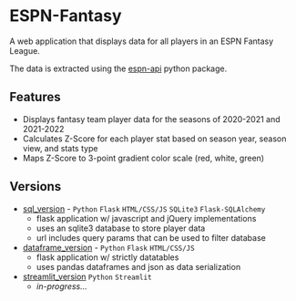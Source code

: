 # ESPN-Fantasy

A web application that displays data for all players in an ESPN Fantasy League.

The data is extracted using the [espn-api](https://github.com/cwendt94/espn-api) python package.

## Features
* Displays fantasy team player data for the seasons of 2020-2021 and 2021-2022
* Calculates Z-Score for each player stat based on season year, season view, and stats type
* Maps Z-Score to 3-point gradient color scale (red, white, green)

## Versions
* [sql_version](sql_version) - `Python` `Flask` `HTML/CSS/JS` `SQLite3` `Flask-SQLAlchemy`
  * flask application w/ javascript and jQuery implementations
  * uses an sqlite3 database to store player data
  * url includes query params that can be used to filter database
* [dataframe_version](dataframe_version) - `Python` `Flask` `HTML/CSS/JS`
  * flask application w/ strictly datatables
  * uses pandas dataframes and json as data serialization
* [streamlit_version]() `Python` `Streamlit`
  * *in-progress...*
